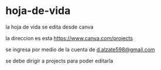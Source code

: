 # hoja-de-vida

la hoja de vida se edita desde canva 

la direccion es esta https://www.canva.com/projects

se ingresa por medio de la cuenta de d.alzate598@gmail.com

se debe dirigir a projects para poder editarla
 
